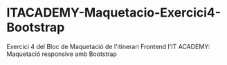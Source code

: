 # ITACADEMY-Maquetacio-Exercici4-Bootstrap
Exercici 4 del Bloc de Maquetació de l'itinerari Frontend l'IT ACADEMY: Maquetació responsive amb Bootstrap

